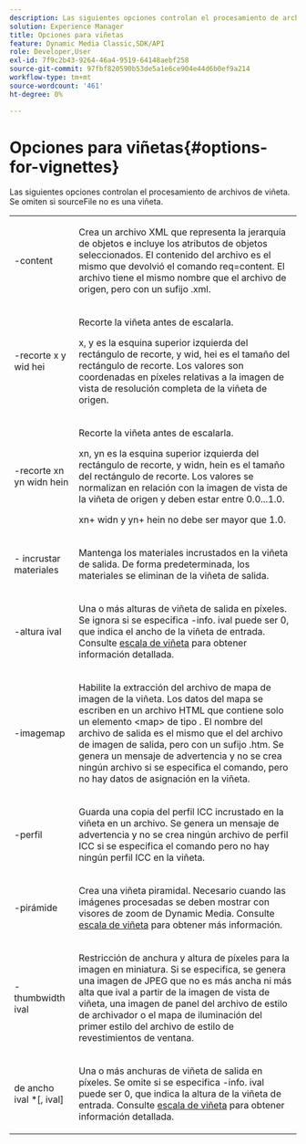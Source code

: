 ```yaml
---
description: Las siguientes opciones controlan el procesamiento de archivos de viñeta. Se omiten si sourceFile no es una viñeta.
solution: Experience Manager
title: Opciones para viñetas
feature: Dynamic Media Classic,SDK/API
role: Developer,User
exl-id: 7f9c2b43-9264-46a4-9519-64148aebf258
source-git-commit: 97fbf820590b53de5a1e6ce904e44d6b0ef9a214
workflow-type: tm+mt
source-wordcount: '461'
ht-degree: 0%

---
```


# Opciones para viñetas{#options-for-vignettes}

Las siguientes opciones controlan el procesamiento de archivos de viñeta. Se omiten si sourceFile no es una viñeta.

<table id="simpletable_6D0C967EB84947FBAC34B46C4BB23AF0"> 
 <tr class="strow"> 
  <td class="stentry"> <p><span class="codeph"> -content</span> </p></td> 
  <td class="stentry"> <p>Crea un archivo XML que representa la jerarquía de objetos e incluye los atributos de objetos seleccionados. El contenido del archivo es el mismo que devolvió el comando <span class="codeph"> req=content</span>. El archivo tiene el mismo nombre que el archivo de origen, pero con un sufijo <span class="filepath"> .xml</span>. </p></td> 
 </tr> 
 <tr class="strow"> 
  <td class="stentry"> <p><span class="codeph">-recorte <span class="varname"> x</span><span class="varname"> y</span><span class="varname"> wid</span><span class="varname"> hei</span></span> </p></td> 
  <td class="stentry"> <p>Recorte la viñeta antes de escalarla. </p> <p><span class="codeph"><span class="varname"> x</span>,<span class="varname"> y</span></span> es la esquina superior izquierda del rectángulo de recorte, y <span class="codeph"><span class="varname"> wid</span>,<span class="varname"> hei</span></span> es el tamaño del rectángulo de recorte. Los valores son coordenadas en píxeles relativas a la imagen de vista de resolución completa de la viñeta de origen. </p></td> 
 </tr> 
 <tr class="strow"> 
  <td class="stentry"> <p><span class="codeph">-recorte <span class="varname"> xn</span><span class="varname"> yn</span><span class="varname"> widn</span><span class="varname"> hein</span></span> </p> </td> 
  <td class="stentry"> <p>Recorte la viñeta antes de escalarla. </p> <p><span class="codeph"><span class="varname"> xn</span>,<span class="varname"> yn</span></span> es la esquina superior izquierda del rectángulo de recorte, y <span class="codeph"><span class="varname"> widn</span>,<span class="varname"> hein</span></span> es el tamaño del rectángulo de recorte. Los valores se normalizan en relación con la imagen de vista de la viñeta de origen y deben estar entre 0.0...1.0. </p> <p><span class="codeph"><span class="varname"> xn</span></span>+<span class="codeph"><span class="varname"> widn</span></span> y <span class="codeph"><span class="varname"> yn</span></span>+<span class="codeph"><span class="varname"> hein</span></span> no debe ser mayor que 1.0. </p></td> 
 </tr> 
 <tr class="strow"> 
  <td class="stentry"> <p><span class="codeph"> - incrustar materiales</span> </p></td> 
  <td class="stentry"> <p>Mantenga los materiales incrustados en la viñeta de salida. De forma predeterminada, los materiales se eliminan de la viñeta de salida. </p></td> 
 </tr> 
 <tr class="strow"> 
  <td class="stentry"> <p><span class="codeph">-altura <span class="varname"> ival</span></span> </p></td> 
  <td class="stentry"> <p>Una o más alturas de viñeta de salida en píxeles. Se ignora si se especifica -info. <span class="varname"> ival</span> puede ser 0, que indica el ancho de la viñeta de entrada. Consulte <a href="../../../../ir-api/vntc/utilities/c-ir-vignette-converter-vntc/c-ir-vignette-scaling.md#concept-e373a29c2f954df98d704c7723804585" type="concept" format="dita" scope="local"> escala de viñeta</a> para obtener información detallada. </p></td> 
 </tr> 
 <tr class="strow"> 
  <td class="stentry"> <p><span class="codeph"> -imagemap</span> </p></td> 
  <td class="stentry"> <p>Habilite la extracción del archivo de mapa de imagen de la viñeta. Los datos del mapa se escriben en un archivo HTML que contiene solo un elemento &lt;map&gt;<span class="codeph"> de tipo </span>. El nombre del archivo de salida es el mismo que el del archivo de imagen de salida, pero con un sufijo <span class="filepath"> .htm</span>. Se genera un mensaje de advertencia y no se crea ningún archivo si se especifica el comando, pero no hay datos de asignación en la viñeta. </p></td> 
 </tr> 
 <tr class="strow"> 
  <td class="stentry"> <p><span class="codeph"> -perfil</span> </p></td> 
  <td class="stentry"> <p>Guarda una copia del perfil ICC incrustado en la viñeta en un archivo. Se genera un mensaje de advertencia y no se crea ningún archivo de perfil ICC si se especifica el comando pero no hay ningún perfil ICC en la viñeta. </p></td> 
 </tr> 
 <tr class="strow"> 
  <td class="stentry"> <p><span class="codeph"> -pirámide</span> </p></td> 
  <td class="stentry"> <p>Crea una viñeta piramidal. Necesario cuando las imágenes procesadas se deben mostrar con visores de zoom de Dynamic Media. Consulte <a href="../../../../ir-api/vntc/utilities/c-ir-vignette-converter-vntc/c-ir-vignette-scaling.md#concept-e373a29c2f954df98d704c7723804585" type="concept" format="dita" scope="local"> escala de viñeta</a> para obtener más información. </p></td> 
 </tr> 
 <tr class="strow"> 
  <td class="stentry"> <p><span class="codeph">-thumbwidth <span class="varname"> ival</span></span> </p></td> 
  <td class="stentry"> <p>Restricción de anchura y altura de píxeles para la imagen en miniatura. Si se especifica, se genera una imagen de JPEG que no es más ancha ni más alta que <span class="varname"> ival</span> a partir de la imagen de vista de viñeta, una imagen de panel del archivo de estilo de archivador o el mapa de iluminación del primer estilo del archivo de estilo de revestimientos de ventana. </p></td> 
 </tr> 
 <tr class="strow"> 
  <td class="stentry"> <p><span class="codeph"> de ancho <span class="varname"> ival</span> *[,<span class="varname"> ival</span>]</span> </p></td> 
  <td class="stentry"> <p>Una o más anchuras de viñeta de salida en píxeles. Se omite si se especifica <span class="codeph"> -info</span>. <span class="varname"> ival</span> puede ser 0, que indica la altura de la viñeta de entrada. Consulte <a href="../../../../ir-api/vntc/utilities/c-ir-vignette-converter-vntc/c-ir-vignette-scaling.md#concept-e373a29c2f954df98d704c7723804585" type="concept" format="dita" scope="local"> escala de viñeta</a> para obtener información detallada. </p></td> 
 </tr> 
</table>
